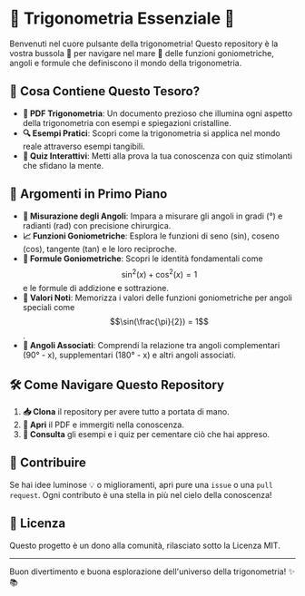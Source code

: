 # 🌟 Trigonometria Essenziale 🌟

Benvenuti nel cuore pulsante della trigonometria! Questo repository è la vostra bussola 🧭 per navigare nel mare 🌊 delle funzioni goniometriche, angoli e formule che definiscono il mondo della trigonometria.

## 📖 Cosa Contiene Questo Tesoro?

- **📄 PDF Trigonometria**: Un documento prezioso che illumina ogni aspetto della trigonometria con esempi e spiegazioni cristalline.
- **🔍 Esempi Pratici**: Scopri come la trigonometria si applica nel mondo reale attraverso esempi tangibili.
- **🧩 Quiz Interattivi**: Metti alla prova la tua conoscenza con quiz stimolanti che sfidano la mente.

## 🚀 Argomenti in Primo Piano

- **📏 Misurazione degli Angoli**: Impara a misurare gli angoli in gradi (°) e radianti (rad) con precisione chirurgica.
- **📈 Funzioni Goniometriche**: Esplora le funzioni di seno (sin), coseno (cos), tangente (tan) e le loro reciproche.
- **🧮 Formule Goniometriche**: Scopri le identità fondamentali come $$\sin^2(x) + \cos^2(x) = 1$$ e le formule di addizione e sottrazione.
- **🔢 Valori Noti**: Memorizza i valori delle funzioni goniometriche per angoli speciali come $$\sin(\frac{\pi}{2}) = 1$$.
- **🔄 Angoli Associati**: Comprendi la relazione tra angoli complementari (90° - x), supplementari (180° - x) e altri angoli associati.

## 🛠️ Come Navigare Questo Repository

1. **📥 Clona** il repository per avere tutto a portata di mano.
2. **👀 Apri** il PDF e immergiti nella conoscenza.
3. **🧐 Consulta** gli esempi e i quiz per cementare ciò che hai appreso.

## 🤝 Contribuire

Se hai idee luminose 💡 o miglioramenti, apri pure una `issue` o una `pull request`. Ogni contributo è una stella in più nel cielo della conoscenza!

## 📜 Licenza

Questo progetto è un dono alla comunità, rilasciato sotto la Licenza MIT.

---

Buon divertimento e buona esplorazione dell'universo della trigonometria! ✨📚
